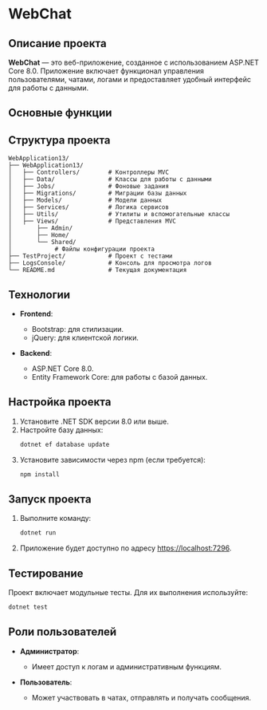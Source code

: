 
# WebChat

## Описание проекта

**WebChat** — это веб-приложение, созданное с использованием ASP.NET Core 8.0. Приложение включает функционал управления пользователями, чатами, логами и предоставляет удобный интерфейс для работы с данными.

## Основные функции


## Структура проекта

```
WebApplication13/
├── WebApplication13/
│   ├── Controllers/        # Контроллеры MVC
│   ├── Data/               # Классы для работы с данными
│   ├── Jobs/               # Фоновые задания
│   ├── Migrations/         # Миграции базы данных
│   ├── Models/             # Модели данных
│   ├── Services/           # Логика сервисов
│   ├── Utils/              # Утилиты и вспомогательные классы
│   ├── Views/              # Представления MVC
│       ├── Admin/
│       ├── Home/
│       └── Shared/
│            # Файлы конфигурации проекта
├── TestProject/            # Проект с тестами
├── LogsConsole/            # Консоль для просмотра логов
└── README.md               # Текущая документация
```

## Технологии

- **Frontend**:
    - Bootstrap: для стилизации.
    - jQuery: для клиентской логики.

- **Backend**:
    - ASP.NET Core 8.0.
    - Entity Framework Core: для работы с базой данных.

## Настройка проекта

1. Установите .NET SDK версии 8.0 или выше.
2. Настройте базу данных:
    ```bash
    dotnet ef database update
    ```
3. Установите зависимости через npm (если требуется):
    ```bash
    npm install
    ```

## Запуск проекта

1. Выполните команду:
    ```bash
    dotnet run
    ```
2. Приложение будет доступно по адресу [https://localhost:7296](https://localhost:7296).

## Тестирование

Проект включает модульные тесты. Для их выполнения используйте:
```bash
dotnet test
```

## Роли пользователей

- **Администратор**:
    - Имеет доступ к логам и административным функциям.

- **Пользователь**:
    - Может участвовать в чатах, отправлять и получать сообщения.
